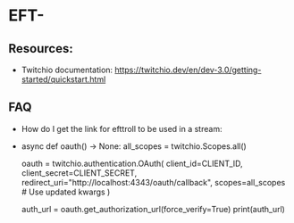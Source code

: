 # EFT-

## Resources:

- Twitchio documentation: https://twitchio.dev/en/dev-3.0/getting-started/quickstart.html

## FAQ

- How do I get the link for efttroll to be used in a stream:
- async def oauth() -> None:
    all_scopes = twitchio.Scopes.all()

    oauth = twitchio.authentication.OAuth(
        client_id=CLIENT_ID,
        client_secret=CLIENT_SECRET,
        redirect_uri="http://localhost:4343/oauth/callback",
        scopes=all_scopes  # Use updated kwargs
    )


    auth_url = oauth.get_authorization_url(force_verify=True)
    print(auth_url)
